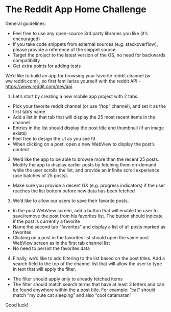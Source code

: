 # The Reddit App Home Challenge

General guidelines:
- Feel free to use any open-source 3rd party libraries you like (it’s encouraged)
- If you take code snippets from external sources (e.g. stackoverflow), please provide a
reference of the snippet source
- Target the project to the latest version of the OS, no need for backwards compatibility
- Get extra points for adding tests


We’d like to build an app for browsing your favorite reddit channel (w  ww.reddit.com)  , so first familiarize yourself with the reddit API -  https://www.reddit.com/dev/api. 

1. Let’s start by creating a new mobile app project with 2 tabs.

- Pick your favorite reddit channel (or use “/top” channel), and set it as the first tab’s name
- Add a list in that tab that will display the 25 most recent items in the channel
- Entries in the list should display the post title and thumbnail (if an image exists)
- Feel free to design the UI as you see fit
- When clicking on a post, open a new WebView to display the post’s content

2. We’d like the app to be able to browse more than the recent 25 posts. Modify the app to display earlier posts by fetching them on-demand while the user scrolls the list, and provide an infinite scroll experience (use batches of 25 posts).

- Make sure you provide a decent UX (e.g. progress indicators) if the user reaches the list bottom before new data has been fetched

3. We’d like to allow our users to save their favorite posts.

- In the post WebView screen, add a button that will enable the user to save/remove the
post from his favorites list. The button should indicate if the post is currently a favorite
- Name the second tab “favorites” and display a list of all posts marked as favorites
- Clicking on a post in the favorites list should open the same post WebView screen as in
the first tab channel list
- No need to persist the favorites data

4. Finally, we’d like to add filtering to the list based on the post titles. Add a search field to the top of the channel list that will allow the user to type in text that will apply the filter.

- The filter should apply only to already fetched items
- The filter should match search terms that have at least 3 letters and can be found
anywhere within the a post title. For example: “cat” should match “my cute cat sleeping” and also “cool catamaran”

Good luck!

